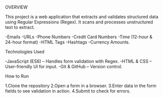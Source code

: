 OVERVIEW

This project is a web application that extracts and validates structured data using Regular Expressions (Regex). It scans and processes unstructured text to extract.

-Emails
-URLs
-Phone Numbers
-Credit Card Numbers
-Time (12-hour & 24-hour format)
-HTML Tags
-Hashtags
-Currency Amounts.

Technologies Used

-JavaScript (ES6) – Handles form validation with Regex.
-HTML & CSS – User-friendly UI for input.
-Git & GitHub – Version control.

How to Run

1.Clone the repository
2.Open a form in a browser.
3.Enter data in the form fields to see validation in action.
4.Submit to check for errors.

